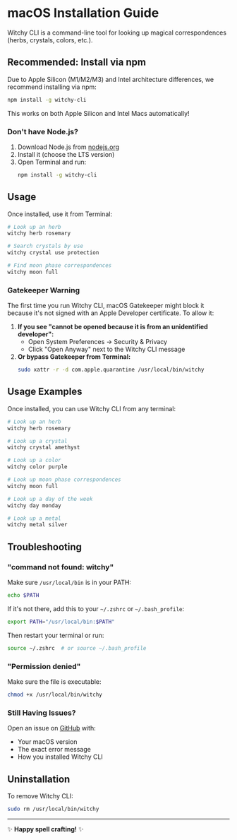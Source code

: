 # macOS Installation Guide

Witchy CLI is a command-line tool for looking up magical correspondences (herbs, crystals, colors, etc.).

## Recommended: Install via npm

Due to Apple Silicon (M1/M2/M3) and Intel architecture differences, we recommend installing via npm:

```bash
npm install -g witchy-cli
```

This works on both Apple Silicon and Intel Macs automatically!

### Don't have Node.js?

1. Download Node.js from [nodejs.org](https://nodejs.org/)
2. Install it (choose the LTS version)
3. Open Terminal and run:
   ```bash
   npm install -g witchy-cli
   ```

## Usage

Once installed, use it from Terminal:

```bash
# Look up an herb
witchy herb rosemary

# Search crystals by use
witchy crystal use protection

# Find moon phase correspondences
witchy moon full
```

### Gatekeeper Warning

The first time you run Witchy CLI, macOS Gatekeeper might block it because it's not signed with an Apple Developer certificate. To allow it:

1. **If you see "cannot be opened because it is from an unidentified developer":**
   - Open System Preferences → Security & Privacy
   - Click "Open Anyway" next to the Witchy CLI message
2. **Or bypass Gatekeeper from Terminal:**
   ```bash
   sudo xattr -r -d com.apple.quarantine /usr/local/bin/witchy
   ```

## Usage Examples

Once installed, you can use Witchy CLI from any terminal:

```bash
# Look up an herb
witchy herb rosemary

# Look up a crystal
witchy crystal amethyst

# Look up a color
witchy color purple

# Look up moon phase correspondences
witchy moon full

# Look up a day of the week
witchy day monday

# Look up a metal
witchy metal silver
```

## Troubleshooting

### "command not found: witchy"

Make sure `/usr/local/bin` is in your PATH:

```bash
echo $PATH
```

If it's not there, add this to your `~/.zshrc` or `~/.bash_profile`:

```bash
export PATH="/usr/local/bin:$PATH"
```

Then restart your terminal or run:

```bash
source ~/.zshrc  # or source ~/.bash_profile
```

### "Permission denied"

Make sure the file is executable:

```bash
chmod +x /usr/local/bin/witchy
```

### Still Having Issues?

Open an issue on [GitHub](https://github.com/the-amber-joy/witchyLookup/issues) with:

- Your macOS version
- The exact error message
- How you installed Witchy CLI

## Uninstallation

To remove Witchy CLI:

```bash
sudo rm /usr/local/bin/witchy
```

---

✨ **Happy spell crafting!** ✨
